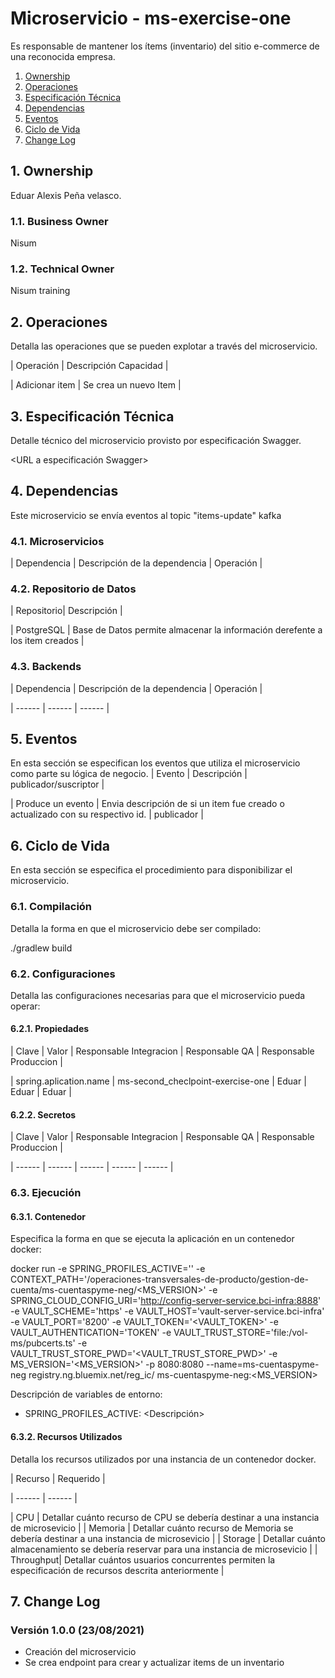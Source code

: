 # Microservicio - ms-exercise-one

Es responsable de mantener los ítems (inventario) del sitio e-commerce de una reconocida empresa.

1. [Ownership](/readme.md#1-ownership)
2. [Operaciones](/readme.md#2-operaciones)
3. [Especificación Técnica](/readme.md#3-especificaci%C3%B3n-t%C3%A9cnica)
4. [Dependencias](/readme.md#4-ejecuci%C3%B3n)
5. [Eventos](/readme.md#5-eventos)
6. [Ciclo de Vida](/readme.md#6-ciclo-de-vida)
7. [Change Log](/readme.md#7-change-log)

## 1. Ownership
Eduar Alexis Peña velasco.

### 1.1. Business Owner
Nisum

### 1.2. Technical Owner
Nisum training

## 2. Operaciones
Detalla las operaciones que se pueden explotar a través del microservicio. 

| Operación | Descripción Capacidad |

| Adicionar item | Se crea un nuevo Item |

## 3. Especificación Técnica
Detalle técnico del microservicio provisto por especificación Swagger.

<URL a especificación Swagger>
  
## 4. Dependencias
Este microservicio se envía eventos al topic "items-update" kafka

### 4.1. Microservicios

| Dependencia | Descripción de la dependencia | Operación |

### 4.2. Repositorio de Datos

| Repositorio| Descripción |

| PostgreSQL | Base de Datos permite almacenar la información derefente a los item creados  |

### 4.3. Backends

| Dependencia | Descripción de la dependencia | Operación |

| ------  | ------  | ------  |

## 5. Eventos
En esta sección se especifican los eventos que utiliza el microservicio como parte su lógica de negocio.
| Evento | Descripción | publicador/suscriptor |

| Produce un evento  | Envia descripción de si un item fue creado o actualizado con su respectivo id. | publicador  |

## 6. Ciclo de Vida
En esta sección se especifica el procedimiento para disponibilizar el microservicio.

### 6.1. Compilación
Detalla la forma en que el microservicio debe ser compilado:

./gradlew build

### 6.2. Configuraciones
Detalla las configuraciones necesarias para que el microservicio pueda operar:

#### 6.2.1. Propiedades
| Clave | Valor | Responsable Integracion | Responsable QA | Responsable Produccion |

| spring.aplication.name | ms-second_checlpoint-exercise-one | Eduar | Eduar | Eduar |

#### 6.2.2. Secretos
| Clave | Valor | Responsable Integracion | Responsable QA | Responsable Produccion |

| ------  | ------ | ------ | ------ | ------ |

### 6.3. Ejecución

#### 6.3.1. Contenedor
Especifica la forma en que se ejecuta la aplicación en un contenedor docker:

docker run -e SPRING_PROFILES_ACTIVE='<ambiente>' -e CONTEXT_PATH='/operaciones-transversales-de-producto/gestion-de-cuenta/ms-cuentaspyme-neg/<MS_VERSION>' -e SPRING_CLOUD_CONFIG_URI='http://config-server-service.bci-infra:8888' -e VAULT_SCHEME='https' -e VAULT_HOST='vault-server-service.bci-infra' -e VAULT_PORT='8200' -e VAULT_TOKEN='<VAULT_TOKEN>' -e VAULT_AUTHENTICATION='TOKEN' -e VAULT_TRUST_STORE='file:/vol-ms/pubcerts.ts' -e VAULT_TRUST_STORE_PWD='<VAULT_TRUST_STORE_PWD>' -e MS_VERSION='<MS_VERSION>'  -p 8080:8080 --name=ms-cuentaspyme-neg registry.ng.bluemix.net/reg_ic/ ms-cuentaspyme-neg:<MS_VERSION>

Descripción de variables de entorno:
* SPRING_PROFILES_ACTIVE: <Descripción>

#### 6.3.2. Recursos Utilizados
Detalla los recursos utilizados por una instancia de un contenedor docker.

| Recurso | Requerido |

| ------ | ------ |

| CPU | Detallar cuánto recurso de CPU se debería destinar a una instancia de microsevicio |
| Memoria | Detallar cuánto recurso de Memoria se debería destinar a una instancia de microsevicio |
| Storage | Detallar cuánto almacenamiento se debería reservar para una instancia de microsevicio |
| Throughput| Detallar cuántos usuarios concurrentes permiten la especificación de recursos descrita anteriormente |


## 7. Change Log

### Versión 1.0.0 (23/08/2021)
 - Creación del microservicio 
 - Se crea endpoint para crear y actualizar items de un inventario


